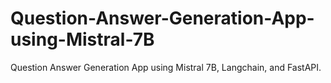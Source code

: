 # Question-Answer-Generation-App-using-Mistral-7B
Question Answer Generation App using Mistral 7B, Langchain, and FastAPI.

